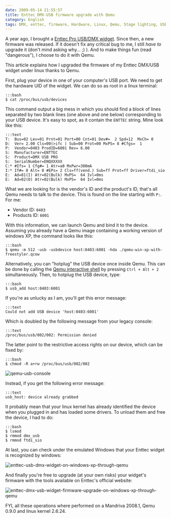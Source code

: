 ```yaml
---
date: 2009-05-14 21:55:57
title: Enttec DMX-USB firmware upgrade with Qemu
category: English
tags: DMX, enttec, firmware, Hardware, Linux, Qemu, Stage lighting, USB
---
```


A year ago, I brought a
[Enttec Pro USB/DMX widget](https://www.enttec.com/dmxusb.php). Since then, a new
firmware was released. If it doesn't fix any critical bug to me, I still _have
to_ upgrade it (don't mind asking why... ;) ). And to make things fun (read
"dangerous"), I choose to do it with Qemu.

This article explains how I upgraded the firmware of my Enttec DMX/USB widget
under linux thanks to Qemu.

First, plug your device in one of your computer's USB port. We need to get the
hardware UID of the widget. We can do so as root in a linux terminal:

    :::bash
    $ cat /proc/bus/usb/devices

This command output a big mess in which you should find a block of lines
separated by two blank lines (one above and one below) corresponding to your USB
device. It's easy to spot, as it contain the `ENTTEC` string. Mine look like
this:

    :::text
    T:  Bus=02 Lev=01 Prnt=01 Port=00 Cnt=01 Dev#=  2 Spd=12  MxCh= 0
    D:  Ver= 2.00 Cls=00(>ifc ) Sub=00 Prot=00 MxPS= 8 #Cfgs=  1
    P:  Vendor=0403 ProdID=6001 Rev= 6.00
    S:  Manufacturer=ENTTEC
    S:  Product=DMX USB PRO
    S:  SerialNumber=ENQXXXXX
    C:* #Ifs= 1 Cfg#= 1 Atr=a0 MxPwr=300mA
    I:* If#= 0 Alt= 0 #EPs= 2 Cls=ff(vend.) Sub=ff Prot=ff Driver=ftdi_sio
    E:  Ad=81(I) Atr=02(Bulk) MxPS=  64 Ivl=0ms
    E:  Ad=02(O) Atr=02(Bulk) MxPS=  64 Ivl=0ms

What we are looking for is the vendor's ID and the product's ID, that's all Qemu
needs to talk to the device. This is found on the line starting with `P:`.
For me:

  * Vendor ID: `0403`
  * Products ID: `6001`

With this information, we can launch Qemu and bind it to the device. Assuming
you already have a Qemu image containing a working version of windows XP, the
command looks like this:

    :::bash
    $ qemu -m 512 -usb -usbdevice host:0403:6001 -hda ./qemu-win-xp-with-freestyler.qcow

Alternatively, you can "hotplug" the USB device once inside Qemu. This can be
done by calling the
[Qemu interactive shell](https://www.nongnu.org//qemu/qemu-doc.html#SEC11) by
pressing `Ctrl + Alt + 2` simultaneously. Then, to hotplug the USB device, type:

    :::bash
    $ usb_add host:0403:6001

If you're as unlucky as I am, you'll get this error message:

    :::text
    Could not add USB device 'host:0403:6001'

Which is doubled by the following message from your legacy console:

    :::text
    /proc/bus/usb/002/002: Permission denied

The latter point to the restrictive access rights on our device, which can be
fixed by:

    :::bash
    $ chmod -R a+rw /proc/bus/usb/002/002

![qemu-usb-console](/uploads/2009/qemu-usb-console.png)

Instead, if you get the following error message:

    :::text
    usb_host: device already grabbed

It probably mean that your linux kernel has already identified the device when
you plugged in and has loaded some drivers. To unload them and free the device,
I had to do:

    :::bash
    $ lsmod
    $ rmmod dmx_usb
    $ rmmod ftdi_sio

At last, you can check under the emulated Windows that your Enttec widget is
recognized by windows:

![enttec-usb-dmx-widget-on-windows-xp-through-qemu](/uploads/2009/enttec-usb-dmx-widget-on-windows-xp-through-qemu.png)

And finally you're free to upgrade (at your own risks) your widget's firmware
with the tools available on Enttec's official website:

![enttec-dmx-usb-widget-firmware-upgrade-on-windows-xp-through-qemu](/uploads/2009/enttec-dmx-usb-widget-firmware-upgrade-on-windows-xp-through-qemu.png)

FYI, all these operations where performed on a Mandriva 2008.1, Qemu 0.9.0 and
linux kernel 2.6.24.

